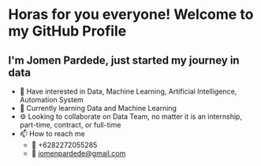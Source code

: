 # Horas for you everyone! Welcome to my GitHub Profile 
## I'm Jomen Pardede, just started my journey in data

- 👀 Have interested in Data, Machine Learning, Artificial Intelligence, Automation System
- 🌱 Currently learning Data and Machine Learning
- :gear: Looking to collaborate on Data Team, no matter it is an internship, part-time, contract, or full-time
- 📫 How to reach me
  - :iphone: +6282272055285
  - :email: jomenpardede@gmail.com

<!---
Jomen034/Jomen034 is a ✨ special ✨ repository because its `README.md` (this file) appears on your GitHub profile.
You can click the Preview link to take a look at your changes.
--->

